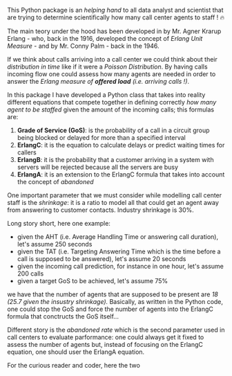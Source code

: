 This Python package is an <i>helping hand</i> to all data analyst and scientist that are trying to determine scientifically how many call center agents to staff ! 🔥

The main teory under the hood has been developed in by Mr. Agner Krarup Erlang - who, back in the 1916, developed the concept of <i>Erlang Unit Measure</i> - and by Mr. Conny Palm - back in the 1946.

If we think about calls arriving into a call center we could think about their <i>distribution in time</i> like if it were a <i>Poisson Distribution</i>.
By having calls incoming flow one could assess how many agents are needed in order to answer the <i>Erlang measure of <b>offered load</b> (i.e. arriving calls !)</i>.

In this package I have developed a Python class that takes into reality different equations that compete together in defining correctly <i>how many agent to be staffed</i> given the amount of the incoming calls; this formulas are:

1. <b>Grade of Service (GoS)</b>: is the probability of a call in a circuit group being blocked or delayed for more than a specified interval
2. <b>ErlangC</b>: it is the equation to calculate delays or predict waiting times for callers
3. <b>ErlangB</b>: it is the probability that a customer arriving in a system with servers will be rejected because all the servers are busy
4. <b>ErlangA</b>: it is an extension to the ErlangC formula that takes into account the concept of <i>abandoned</i>

One important parameter that we must consider while modelling call center staff is the <i>shrinkage</i>: it is a ratio to model all that could get an agent away from answering to customer contacts. Industry shrinkage is 30%.

Long story short, here one example:

- given the AHT (i.e. Average Handling Time or answering call duration), let's assume 250 seconds
- given the TAT (i.e. Targeting Answering Time which is the time before a call is supposed to be answered), let's assume 20 seconds
- given the incoming call prediction, for instance in one hour, let's assume 200 calls
- given a target GoS to be achieved, let's assume 75%

we have that the number of agents that are supposed to be present are <i>18 (25.7 given the insustry shrinkage).</i>
Basically, as written in the Python code, one could stop the GoS and force the number of agents into the ErlangC formula that conctructs the GoS itself...

Different story is the <i>abandoned rate</i> which is the second parameter used in call centers to evaluate parformance: one could always get it fixed to assess the number of agents but, instead of focusing on the ErlangC equation, one should user the ErlangA equation.

For the curious reader and coder, here the two 
